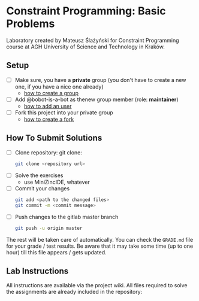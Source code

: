 # Constraint Programming: Basic Problems

Laboratory created by Mateusz Ślażyński for Constraint Programming course at AGH University of Science and Technology in Kraków.

## Setup 

* [ ] Make sure, you have a **private** group (you don't have to create a new one, if you have a nice one already)
  * [how to create a group](https://docs.gitlab.com/ee/user/group/#create-a-group)
* [ ] Add @bobot-is-a-bot as thenew group member (role: **maintainer**)
  * [how to add an user](https://docs.gitlab.com/ee/user/group/#add-users-to-a-group)
* [ ] Fork this project into your private group
  * [how to create a fork](https://docs.gitlab.com/ee/user/project/repository/forking_workflow.html#creating-a-fork)


## How To Submit Solutions

* [ ] Clone repository: git clone:
    ```bash 
    git clone <repository url>
    ```
* [ ] Solve the exercises 
    * use MiniZincIDE, whatever
* [ ] Commit your changes
    ```bash
    git add <path to the changed files>
    git commit -m <commit message>
    ```
* [ ] Push changes to the gitlab master branch
    ```bash
    git push -u origin master
    ```

The rest will be taken care of automatically. You can check the `GRADE.md` file for your grade / test results. Be aware that it may take some time (up to one hour) till this file appears / gets updated.  


## Lab Instructions

All instructions are available via the project wiki. 
All files required to solve the assignments are already included in the repository:
 
